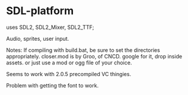 # SDL-platform

uses SDL2, SDL2_Mixer, SDL2_TTF;

Audio, sprites, user input.

Notes:
If compiling with build.bat, be sure to set the directories appropriately.
closer.mod is by Groo, of CNCD. google for it, drop inside assets.
or just use a mod or ogg file of your choice.

Seems to work with 2.0.5 precompiled VC thingies.

Problem with getting the font to work. 
